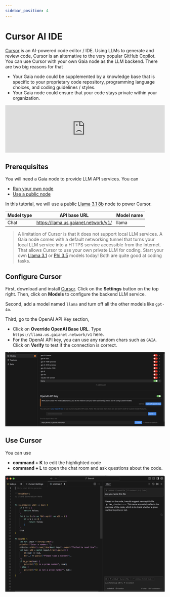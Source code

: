 ```yaml
---
sidebar_position: 4
---
```


# Cursor AI IDE

[Cursor](https://www.cursor.com/) is an AI-powered code editor / IDE. Using LLMs to generate and review code, Cursor is an alternative to the very popular GitHub Copilot. 
You can use Cursor with your own Gaia node as the LLM backend. There are two big reasons for that

* Your Gaia node could be supplemented by a knowledge base that is specific to your proprietary code repository, programming language choices, and coding guidelines / styles.
* Your Gaia node could ensure that your code stays private within your organization.

<iframe width="100%" style={{"aspect-ratio": "16 / 9"}} src="https://www.youtube.com/embed/Hf9zfjflP_0" title="Build a Rust app from scratch using local AI and Cursor" frameborder="0" allow="accelerometer; autoplay; clipboard-write; encrypted-media; gyroscope; picture-in-picture; web-share" referrerpolicy="strict-origin-when-cross-origin" allowfullscreen></iframe>

## Prerequisites

You will need a Gaia node to provide LLM API services. You can

* [Run your own node](../../node-guide/quick-start.md)
* [Use a public node](../nodes.md)

In this tutorial, we will use a public [Llama 3.1 8b](https://github.com/GaiaNet-AI/node-configs/tree/main/llama-3.1-8b-instruct) node to power Cursor.

| Model type | API base URL | Model name |
|-----|--------|-----|
| Chat | https://llama.us.gaianet.network/v1/ | llama |

> A limitation of Cursor is that it does not support local LLM services. A Gaia node comes with a default networking tunnel that turns your local LLM service into a HTTPS service accessible from the Internet. That allows Cursor to use your own private LLM for coding. Start your own [Llama 3.1](https://github.com/GaiaNet-AI/node-configs/tree/main/llama-3.1-8b-instruct) or [Phi 3.5](https://github.com/GaiaNet-AI/node-configs/tree/main/phi-3.5-mini-instruct) models today! Both are quite good at coding tasks.

## Configure Cursor

First, download and install [Cursor](https://www.cursor.com/). Click on the **Settings** button on the top right. Then, click on **Models** to configure the backend LLM service.

Second, add a model named `llama` and turn off all the other models like `gpt-4o`.

Third, go to the OpenAI API Key section,

* Click on **Override OpenAI Base URL**. Type `https://llama.us.gaianet.network/v1` here.
* For the OpenAI API key, you can use any random chars such as `GAIA`. Click on **Verify** to test if the connection is correct.

![](cursor-01.png)

## Use Cursor

You can use 

* **command + K** to edit the highlighted code
* **command + L** to open the chat room and ask questions about the code.
  
![](cursor-02.png)
